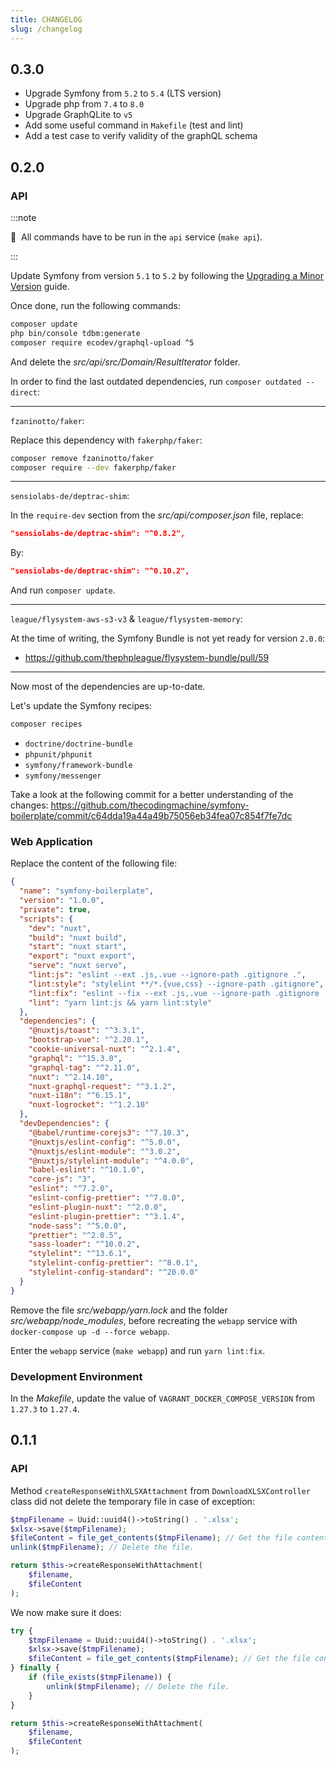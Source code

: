 ```yaml
---
title: CHANGELOG
slug: /changelog
---
```


## 0.3.0

* Upgrade Symfony from `5.2` to `5.4` (LTS version)
* Upgrade php from `7.4` to `8.0` 
* Upgrade GraphQLite to `v5`
* Add some useful command in `Makefile` (test and lint)
* Add a test case to verify validity of the graphQL schema

## 0.2.0

### API

:::note

📣&nbsp;&nbsp;All commands have to be run in the `api` service (`make api`).

:::

Update Symfony from version `5.1` to `5.2` by following 
the [Upgrading a Minor Version](https://symfony.com/doc/current/setup/upgrade_minor.html) guide.

Once done, run the following commands:

```bash title="console"
composer update
php bin/console tdbm:generate
composer require ecodev/graphql-upload ^5
```

And delete the *src/api/src/Domain/ResultIterator* folder.

In order to find the last outdated dependencies, run `composer outdated --direct`:

---

`fzaninotto/faker`:

Replace this dependency with `fakerphp/faker`:

```bash title="console"
composer remove fzaninotto/faker
composer require --dev fakerphp/faker
```

---

`sensiolabs-de/deptrac-shim`:

In the `require-dev` section from the *src/api/composer.json* file, replace:

```json title="src/api/composer.json"
"sensiolabs-de/deptrac-shim": "^0.8.2",
```

By:

```json title="src/api/composer.json"
"sensiolabs-de/deptrac-shim": "^0.10.2",
```

And run `composer update`.

---

`league/flysystem-aws-s3-v3` & `league/flysystem-memory`:

At the time of writing, the Symfony Bundle is not yet ready for version `2.0.0`:

* https://github.com/thephpleague/flysystem-bundle/pull/59

---

Now most of the dependencies are up-to-date.

Let's update the Symfony recipes:

```bash title="console"
composer recipes
```

* `doctrine/doctrine-bundle`
* `phpunit/phpunit`
* `symfony/framework-bundle`
* `symfony/messenger`

Take a look at the following commit for a better understanding of the changes: 
https://github.com/thecodingmachine/symfony-boilerplate/commit/c64dda19a44a49b75056eb34fea07c854f7fe7dc


### Web Application

Replace the content of the following file:

```json title="src/webapp/package.json"
{
  "name": "symfony-boilerplate",
  "version": "1.0.0",
  "private": true,
  "scripts": {
    "dev": "nuxt",
    "build": "nuxt build",
    "start": "nuxt start",
    "export": "nuxt export",
    "serve": "nuxt serve",
    "lint:js": "eslint --ext .js,.vue --ignore-path .gitignore .",
    "lint:style": "stylelint **/*.{vue,css} --ignore-path .gitignore",
    "lint:fix": "eslint --fix --ext .js,.vue --ignore-path .gitignore .",
    "lint": "yarn lint:js && yarn lint:style"
  },
  "dependencies": {
    "@nuxtjs/toast": "^3.3.1",
    "bootstrap-vue": "^2.20.1",
    "cookie-universal-nuxt": "^2.1.4",
    "graphql": "^15.3.0",
    "graphql-tag": "^2.11.0",
    "nuxt": "^2.14.10",
    "nuxt-graphql-request": "^3.1.2",
    "nuxt-i18n": "^6.15.1",
    "nuxt-logrocket": "^1.2.10"
  },
  "devDependencies": {
    "@babel/runtime-corejs3": "^7.10.3",
    "@nuxtjs/eslint-config": "^5.0.0",
    "@nuxtjs/eslint-module": "^3.0.2",
    "@nuxtjs/stylelint-module": "^4.0.0",
    "babel-eslint": "^10.1.0",
    "core-js": "3",
    "eslint": "^7.2.0",
    "eslint-config-prettier": "^7.0.0",
    "eslint-plugin-nuxt": "^2.0.0",
    "eslint-plugin-prettier": "^3.1.4",
    "node-sass": "^5.0.0",
    "prettier": "^2.0.5",
    "sass-loader": "^10.0.2",
    "stylelint": "^13.6.1",
    "stylelint-config-prettier": "^8.0.1",
    "stylelint-config-standard": "^20.0.0"
  }
}
```

Remove the file *src/webapp/yarn.lock* and the folder *src/webapp/node_modules*,
before recreating the `webapp` service with `docker-compose up -d --force webapp`.

Enter the `webapp` service (`make webapp`) and run `yarn lint:fix`.

### Development Environment

In the *Makefile*, update the value of `VAGRANT_DOCKER_COMPOSE_VERSION` from `1.27.3` to `1.27.4`.

## 0.1.1

### API

Method `createResponseWithXLSXAttachment` from `DownloadXLSXController` class did not delete the temporary file in
case of exception:

```php title="src/api/src/Infrastructure/Controller/DownloadXLSXController.php"
$tmpFilename = Uuid::uuid4()->toString() . '.xlsx';
$xlsx->save($tmpFilename);
$fileContent = file_get_contents($tmpFilename); // Get the file content.
unlink($tmpFilename); // Delete the file.

return $this->createResponseWithAttachment(
    $filename,
    $fileContent
);
```

We now make sure it does:

```php title="src/api/src/Infrastructure/Controller/DownloadXLSXController.php"
try {
    $tmpFilename = Uuid::uuid4()->toString() . '.xlsx';
    $xlsx->save($tmpFilename);
    $fileContent = file_get_contents($tmpFilename); // Get the file content.
} finally {
    if (file_exists($tmpFilename)) {
        unlink($tmpFilename); // Delete the file.
    }
}

return $this->createResponseWithAttachment(
    $filename,
    $fileContent
);
```